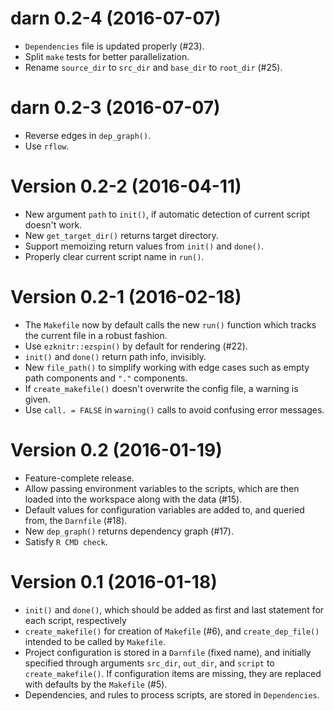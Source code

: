 # darn 0.2-4 (2016-07-07)

- `Dependencies` file is updated properly (#23).
- Split `make` tests for better parallelization.
- Rename `source_dir` to `src_dir` and `base_dir` to `root_dir` (#25).


# darn 0.2-3 (2016-07-07)

- Reverse edges in `dep_graph()`.
- Use `rflow`.


Version 0.2-2 (2016-04-11)
===

- New argument `path` to `init()`, if automatic detection of current script doesn't work.
- New `get_target_dir()` returns target directory.
- Support memoizing return values from `init()` and `done()`.
- Properly clear current script name in `run()`.


Version 0.2-1 (2016-02-18)
===

- The `Makefile` now by default calls the new `run()` function which tracks the current file in a robust fashion.
- Use `ezknitr::ezspin()` by default for rendering (#22).
- `init()` and `done()` return path info, invisibly.
- New `file_path()` to simplify working with edge cases such as empty path components and `"."` components.
- If `create_makefile()` doesn't overwrite the config file, a warning is given.
- Use `call. = FALSE` in `warning()` calls to avoid confusing error messages.


Version 0.2 (2016-01-19)
===

- Feature-complete release.
- Allow passing environment variables to the scripts, which are then loaded into the workspace along with the data (#15).
- Default values for configuration variables are added to, and queried from, the `Darnfile` (#18).
- New `dep_graph()` returns dependency graph (#17).
- Satisfy `R CMD check`.


Version 0.1 (2016-01-18)
===

- `init()` and `done()`, which should be added as first and last statement for each script, respectively
- `create_makefile()` for creation of `Makefile` (#6), and `create_dep_file()` intended to be called by `Makefile`.
- Project configuration is stored in a `Darnfile` (fixed name), and initially specified through arguments `src_dir`, `out_dir`, and `script` to `create_makefile()`.  If configuration items are missing, they are replaced with defaults by the `Makefile` (#5).
- Dependencies, and rules to process scripts, are stored in `Dependencies`.
